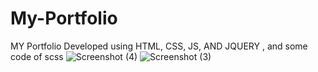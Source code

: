 # My-Portfolio
MY Portfolio Developed using HTML, CSS, JS, AND JQUERY , and some code of scss
![Screenshot (4)](https://github.com/Naga-Vaishnavi/My-Portfolio/assets/171169639/ea5b37e4-0983-4464-8c59-cc6178171b02)
![Screenshot (3)](https://github.com/Naga-Vaishnavi/My-Portfolio/assets/171169639/cb1e30a8-d90c-4aa5-89cf-57f84c06e2e7)
